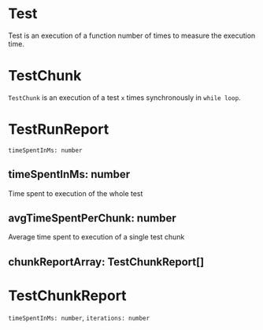 # Test

Test is an execution of a function number of times to measure the execution time.

# TestChunk
`TestChunk` is an execution of a test `x` times synchronously in `while loop`.

# TestRunReport
`timeSpentInMs: number`

## timeSpentInMs: number
Time spent to execution of the whole test

## avgTimeSpentPerChunk: number
Average time spent to execution of a single test chunk

## chunkReportArray: TestChunkReport[]

# TestChunkReport
`timeSpentInMs: number`, `iterations: number`
